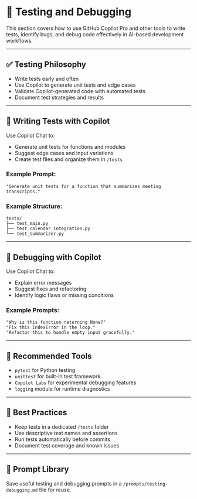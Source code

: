 # 🧪 Testing and Debugging

This section covers how to use GitHub Copilot Pro and other tools to write tests, identify bugs, and debug code effectively in AI-based development workflows.

---

## ✅ Testing Philosophy

- Write tests early and often
- Use Copilot to generate unit tests and edge cases
- Validate Copilot-generated code with automated tests
- Document test strategies and results

---

## 🧪 Writing Tests with Copilot

Use Copilot Chat to:
- Generate unit tests for functions and modules
- Suggest edge cases and input variations
- Create test files and organize them in `/tests`

### Example Prompt:
```text
"Generate unit tests for a function that summarizes meeting transcripts."
```

### Example Structure:
```
tests/
├── test_main.py
├── test_calendar_integration.py
└── test_summarizer.py
```

---

## 🐞 Debugging with Copilot

Use Copilot Chat to:
- Explain error messages
- Suggest fixes and refactoring
- Identify logic flaws or missing conditions

### Example Prompts:
```text
"Why is this function returning None?"
"Fix this IndexError in the loop."
"Refactor this to handle empty input gracefully."
```

---

## 🧰 Recommended Tools

- `pytest` for Python testing
- `unittest` for built-in test framework
- `Copilot Labs` for experimental debugging features
- `logging` module for runtime diagnostics

---

## 📌 Best Practices

- Keep tests in a dedicated `/tests` folder
- Use descriptive test names and assertions
- Run tests automatically before commits
- Document test coverage and known issues

---

## 📁 Prompt Library

Save useful testing and debugging prompts in a `/prompts/testing-debugging.md` file for reuse.


